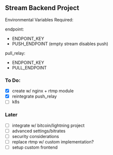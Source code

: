 ## Stream Backend Project

Environmental Variables Required:

endpoint:
- ENDPOINT_KEY
- PUSH_ENDPOINT (empty stream disables push)

pull_relay:
- ENDPOINT_KEY
- PULL_ENDPOINT

### To Do:
- [x] create w/ nginx + rtmp module
- [x] reintegrate push_relay
- [ ] k8s

### Later
- [ ] integrate w/ bitcoin/lightning project
- [ ] advanced settings/bitrates
- [ ] security considerations
- [ ] replace rtmp w/ custom implementation?
- [ ] setup custom frontend